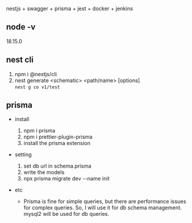 nestjs + swagger + prisma + jest + docker + jenkins

## node -v

18.15.0

## nest cli

1. npm i @nestjs/cli
2. nest generate \<schematic> \<path/name> [options]  
   `nest g co v1/test`

## prisma

- install

  1.  npm i prisma
  2.  npm i prettier-plugin-prisma
  3.  install the prisma extension

- setting

  1.  set db url in schema.prisma
  2.  write the models
  3.  npx prisma migrate dev --name init

- etc
  - Prisma is fine for simple queries, but there are performance issues for complex queries. So, I will use it for db schema management. mysql2 will be used for db queries.
